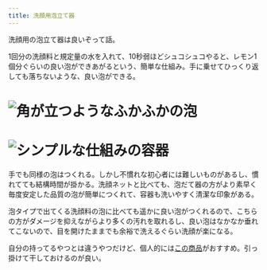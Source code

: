 ```yaml
---
title: 洗顔用泡立て器
---
```

洗顔用の泡立て器は良いぞって話。

1回分の洗顔料と規定量の水を入れて、10秒弱ほどシュコシュコやると、レモン1個分ぐらいの良い泡ができあがるという、簡単な仕組み。手に乗せてひっくり返しても落ちないような、良い泡ができる。

![](https://lh6.googleusercontent.com/r_nwk-VZd2uHJI6h3uHWcQM4rzBa-Z7PC1xDd33-HJKIKjS1XmWsWHlMiL42EnwTKS8NjfpYQn1W01RemObJjevHyGqh04kqPzeR3k3etqqKbocGmGndNgj2kkmMa5rcGg0ANz4z4MkqowErQnPRg9hAMCw250uoPDvwr6BqffrpKOGuwwpQ9VPnLVCe "角が立つようなふかふかの泡")
===================================================================================================================================================================================================================================================

![](https://lh5.googleusercontent.com/DbUwAXAFJla3Pd63KZ-vHCjO9EnOaaYsQEympMt-OMVOfiEQ-bjJNh6ocXKdTRx8HhKZ_Cd0Iy6xcQwhbtukdbl3lxx2JWKO1JczGITkMaIbnlR9zbu1hFROh8vXHup3A_NqIYY3jxwf0rOCp8P5Cqhk_kjiOgj3vI6uQE8dJYvkyUsGZCF5MOQMsVcV "シンプルな仕組みの容器")
=================================================================================================================================================================================================================================================

手でも同様の泡はつくれる。しかし不慣れな初心者には難しいものがあるし、慣れてても結構時間が掛かる。洗顔ネットと比べても、泡だて器の方がより素早く毎度安定した品質の泡が簡単につくれて、容器も洗いやすく清潔な印象がある。

泡タイプで出てくる洗顔料の泡に比べても遥かに良い泡がつくれるので、こちらの方がダメージを抑えながらより多くの汚れを取れるし、良い泡はなかなか垂れてこないので、目を開けたままでも余裕で洗えるぐらい洗顔が楽になる。

自分の持ってるやつとは違うやつだけど、個人的には[この商品](https://www.amazon.co.jp/dp/B09KMP9GDN)がおすすめ。引っ掛けて干しておけるのが良い。
